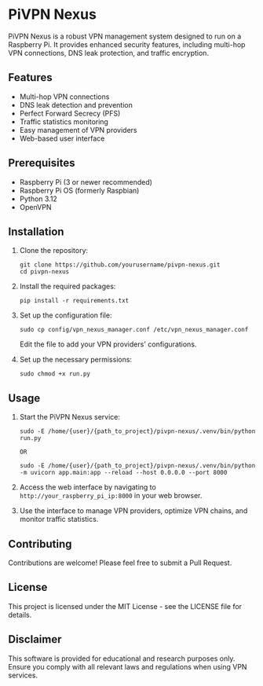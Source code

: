 # PiVPN Nexus

PiVPN Nexus is a robust VPN management system designed to run on a Raspberry Pi. It provides enhanced security features, including multi-hop VPN connections, DNS leak protection, and traffic encryption.

## Features

- Multi-hop VPN connections
- DNS leak detection and prevention
- Perfect Forward Secrecy (PFS)
- Traffic statistics monitoring
- Easy management of VPN providers
- Web-based user interface

## Prerequisites

- Raspberry Pi (3 or newer recommended)
- Raspberry Pi OS (formerly Raspbian)
- Python 3.12
- OpenVPN

## Installation

1. Clone the repository:
   ```
   git clone https://github.com/yourusername/pivpn-nexus.git
   cd pivpn-nexus
   ```

2. Install the required packages:
   ```
   pip install -r requirements.txt
   ```

3. Set up the configuration file:
   ```
   sudo cp config/vpn_nexus_manager.conf /etc/vpn_nexus_manager.conf
   ```
   Edit the file to add your VPN providers' configurations.

4. Set up the necessary permissions:
   ```
   sudo chmod +x run.py
   ```

## Usage

1. Start the PiVPN Nexus service:
   ```
   sudo -E /home/{user}/{path_to_project}/pivpn-nexus/.venv/bin/python run.py
   
   OR
   
   sudo -E /home/{user}/{path_to_project}/pivpn-nexus/.venv/bin/python -m uvicorn app.main:app --reload --host 0.0.0.0 --port 8000

   ```

2. Access the web interface by navigating to `http://your_raspberry_pi_ip:8000` in your web browser.

3. Use the interface to manage VPN providers, optimize VPN chains, and monitor traffic statistics.

## Contributing

Contributions are welcome! Please feel free to submit a Pull Request.

## License

This project is licensed under the MIT License - see the LICENSE file for details.

## Disclaimer

This software is provided for educational and research purposes only. Ensure you comply with all relevant laws and regulations when using VPN services.
